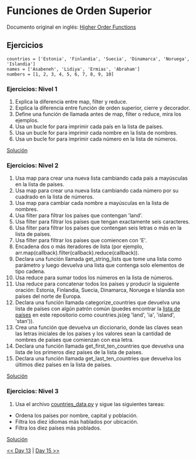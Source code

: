 # Funciones de Orden Superior

Documento original en inglés: [Higher Order Functions](https://github.com/Asabeneh/30-Days-Of-Python/blob/master/14_Day_Higher_order_functions/14_higher_order_functions.md)

## Ejercicios

```
countries = ['Estonia', 'Finlandia', 'Suecia', 'Dinamarca', 'Noruega', 'Islandia']
names = ['Asabeneh', 'Lidiya', 'Ermias', 'Abraham']
numbers = [1, 2, 3, 4, 5, 6, 7, 8, 9, 10]
```

### Ejercicios: Nivel 1

1. Explica la diferencia entre map, filter y reduce.
2. Explica la diferencia entre función de orden superior, cierre y decorador.
3. Define una función de llamada antes de map, filter o reduce, mira los ejemplos.
4. Usa un bucle for para imprimir cada país en la lista de países.
5. Usa un bucle for para imprimir cada nombre en la lista de nombres.
6. Usa un bucle for para imprimir cada número en la lista de números.

[Solución](01_func_sup.py)

### Ejercicios: Nivel 2

1. Usa map para crear una nueva lista cambiando cada país a mayúsculas en la lista de países.
2. Usa map para crear una nueva lista cambiando cada número por su cuadrado en la lista de números.
3. Usa map para cambiar cada nombre a mayúsculas en la lista de nombres.
4. Usa filter para filtrar los países que contengan 'land'.
5. Usa filter para filtrar los países que tengan exactamente seis caracteres.
6. Usa filter para filtrar los países que contengan seis letras o más en la lista de países.
7. Usa filter para filtrar los países que comiencen con 'E'.
8. Encadena dos o más iteradores de lista (por ejemplo, arr.map(callback).filter(callback).reduce(callback)).
9. Declara una función llamada get_string_lists que tome una lista como parámetro y luego devuelva una lista que contenga solo elementos de tipo cadena.
10. Usa reduce para sumar todos los números en la lista de números.
11. Usa reduce para concatenar todos los países y producir la siguiente oración: Estonia, Finlandia, Suecia, Dinamarca, Noruega e Islandia son países del norte de Europa.
12. Declara una función llamada categorize_countries que devuelva una lista de países con algún patrón común (puedes encontrar la [lista de países](https://github.com/Asabeneh/30-Days-Of-Python/blob/master/data/countries.py) en este repositorio como countries.js(eg 'land', 'ia', 'island', 'stan')).
13. Crea una función que devuelva un diccionario, donde las claves sean las letras iniciales de los países y los valores sean la cantidad de nombres de países que comienzan con esa letra.
14. Declara una función llamada get_first_ten_countries que devuelva una lista de los primeros diez países de la lista de países.
15. Declara una función llamada get_last_ten_countries que devuelva los últimos diez países en la lista de países.

[Solución](02_func_sup.py)

### Ejercicios: Nivel 3

1. Usa el archivo [countries_data.py](https://github.com/Asabeneh/30-Days-Of-Python/blob/master/data/countries-data.py) y sigue las siguientes tareas:
- Ordena los países por nombre, capital y población.
- Filtra los diez idiomas más hablados por ubicación.
- Filtra los diez países más poblados.

[Solución](03_func_sup.py)

[<< Day 13](../13_Comprensión_de_listas/README.md) | [Day 15 >>](../15_Errores_de_tipo_en_Python/README.md)
